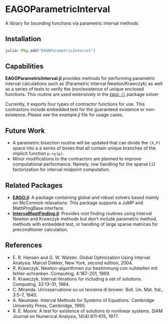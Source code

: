 # EAGOParametricInterval
A library for bounding functions via parametric interval methods

## Installation

```julia
julia> Pkg.add("EAGOParametricInterval")
```

## Capabilities

**EAGOParametricInterval.jl** provides methods for performing parametric interval calculations such as (Parametric Interval Newton/Krawczyk) as well as a series of tests to verify the (non)existence of unique enclosed functions. This routine
are used extensively in the [`EAGO.jl`](https://github.com/MatthewStuber/EAGO.jl) package solver

Currently, it exports four types of contractor functions for use. This contractors
include embedded test for the guaranteed existence or non-existence. Please see the example.jl file for usage cases. 

## Future Work

* A parametric bisection routine will be updated that can divide the `(X,P)` space
into a a series of boxes that all contain unique branches of the implicit function
`p->y(p)`.
* Minor modifications to the contractors are planned to improve computational
performance. Namely, row handling for the sparse LU factorization for interval
midpoint computation.

## Related Packages
- [**EAGO.jl**](https://github.com/MatthewStuber/EAGO.jl): A package containing global and robust solvers based mainly on McCormick relaxations.
This package supports a JuMP and MathProgBase interface.
- [**IntervalRootFinding.jl**](https://github.com/JuliaIntervals/IntervalRootFinding.jl): Provides root finding routines using Interval Newton
and Krawczyk methods but don't include parametric method, methods with embedded test,
or handling of large sparse matrices for preconditioner calculation.

## References
- E. R. Hansen and G. W. Walster. Global Optimization Using Interval Analysis. Marcel Dekker, New York, second edition, 2004.
- R. Krawczyk. Newton-algorithmen zur bestimmung con nullstellen mit fehler-schranken. Computing, 4:187–201, 1969.
- R. Krawczyk. Interval iterations for including a set of solutions. Computing, 32:13–31, 1984.
- C. Miranda. Un’osservatione su un teorema di brower. Boll. Un. Mat. Ital., 3:5–7, 1940.
- A. Neumaier. Interval Methods for Systems of Equations. Cambridge University Press, Cambridge, 1990.
- R. E. Moore. A test for existence of solutions to nonlinear systems. SIAM Journal on Numerical Analysis, 14(4):611–615, 1977.
